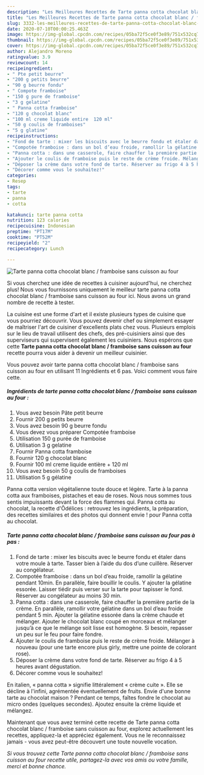 ```yaml
---
description: "Les Meilleures Recettes de Tarte panna cotta chocolat blanc / framboise sans cuisson au four"
title: "Les Meilleures Recettes de Tarte panna cotta chocolat blanc / framboise sans cuisson au four"
slug: 3332-les-meilleures-recettes-de-tarte-panna-cotta-chocolat-blanc-framboise-sans-cuisson-au-four
date: 2020-07-10T00:00:25.463Z
image: https://img-global.cpcdn.com/recipes/05ba72f5ce0f3e89/751x532cq70/tarte-panna-cotta-chocolat-blanc-framboise-sans-cuisson-au-four-photo-principale-de-la-recette.jpg
thumbnail: https://img-global.cpcdn.com/recipes/05ba72f5ce0f3e89/751x532cq70/tarte-panna-cotta-chocolat-blanc-framboise-sans-cuisson-au-four-photo-principale-de-la-recette.jpg
cover: https://img-global.cpcdn.com/recipes/05ba72f5ce0f3e89/751x532cq70/tarte-panna-cotta-chocolat-blanc-framboise-sans-cuisson-au-four-photo-principale-de-la-recette.jpg
author: Alejandro Moreno
ratingvalue: 3.9
reviewcount: 14
recipeingredient:
- " Pte petit beurre"
- "200 g petits beurre"
- "90 g beurre fondu"
- " Compote framboise"
- "150 g pure de framboise"
- "3 g gelatine"
- " Panna cotta framboise"
- "120 g chocolat blanc"
- "100 ml creme liquide entire  120 ml"
- "50 g coulis de framboises"
- "5 g glatine"
recipeinstructions:
- "Fond de tarte : mixer les biscuits avec le beurre fondu et étaler dans votre moule à tarte. Tasser bien à l’aide du dos d’une cuillère. Réserver au congélateur."
- "Compotée framboise : dans un bol d’eau froide, ramollir la gélatine pendant 10min. En parallèle, faire bouillir le coulis. Y ajouter la gélatine essorée. Laisser tiédir puis verser sur la tarte pour tapisser le fond. Réserver au congélateur au moins 30 min."
- "Panna cotta : dans une casserole, faire chauffer la première partie de la crème. En parallèle, ramollir votre gélatine dans un bol d’eau froide pendant 5 min. Ajouter la gélatine essorée dans la crème chaude et mélanger. Ajouter le chocolat blanc coupé en morceaux et mélanger jusqu’à ce que le mélange soit lisse est homogène. Si besoin, repasser un peu sur le feu pour faire fondre."
- "Ajouter le coulis de framboise puis le reste de crème froide. Mélanger à nouveau (pour une tarte encore plus girly, mettre une pointe de colorant rose)."
- "Déposer la crème dans votre fond de tarte. Réserver au frigo 4 à 5 heures avant dégustation."
- "Décorer comme vous le souhaitez!"
categories:
- Resep
tags:
- tarte
- panna
- cotta

katakunci: tarte panna cotta 
nutrition: 123 calories
recipecuisine: Indonesian
preptime: "PT17M"
cooktime: "PT52M"
recipeyield: "2"
recipecategory: Lunch

---
```



![Tarte panna cotta chocolat blanc / framboise sans cuisson au four](https://img-global.cpcdn.com/recipes/05ba72f5ce0f3e89/751x532cq70/tarte-panna-cotta-chocolat-blanc-framboise-sans-cuisson-au-four-photo-principale-de-la-recette.jpg)

Si vous cherchez une idée de recettes à cuisiner aujourd'hui, ne cherchez plus! Nous vous fournissons uniquement le meilleur tarte panna cotta chocolat blanc / framboise sans cuisson au four ici. Nous avons un grand nombre de recette à tester.

La cuisine est une forme d'art et il existe plusieurs types de cuisine que vous pourriez découvrir. Vous pouvez devenir chef ou simplement essayer de maîtriser l'art de cuisiner d'excellents plats chez vous. Plusieurs emplois sur le lieu de travail utilisent des chefs, des pré-cuisiniers ainsi que des superviseurs qui supervisent également les cuisiniers. Nous espérons que cette <strong> Tarte panna cotta chocolat blanc / framboise sans cuisson au four </strong> recette pourra vous aider à devenir un meilleur cuisinier.

<!--inarticleads1-->

Vous pouvez avoir tarte panna cotta chocolat blanc / framboise sans cuisson au four en utilisant 11 Ingrédients et 6 pas. Voici comment vous faire cette.

##### Ingrédients de tarte panna cotta chocolat blanc / framboise sans cuisson au four :

1. Vous avez besoin  Pâte petit beurre
1. Fournir 200 g petits beurre
1. Vous avez besoin 90 g beurre fondu
1. Vous devez vous préparer  Compotée framboise
1. Utilisation 150 g purée de framboise
1. Utilisation 3 g gelatine
1. Fournir  Panna cotta framboise
1. Fournir 120 g chocolat blanc
1. Fournir 100 ml creme liquide entière + 120 ml
1. Vous avez besoin 50 g coulis de framboises
1. Utilisation 5 g gélatine


Panna cotta version végétalienne toute douce et légère. Tarte à la panna cotta aux framboises, pistaches et eau de roses. Nous nous sommes tous sentis impuissants devant la force des flammes qui. Panna cotta au chocolat, la recette d&#39;Ôdélices : retrouvez les ingrédients, la préparation, des recettes similaires et des photos qui donnent envie ! pour Panna cotta au chocolat. 

<!--inarticleads2-->

##### Tarte panna cotta chocolat blanc / framboise sans cuisson au four pas à pas :

1. Fond de tarte : mixer les biscuits avec le beurre fondu et étaler dans votre moule à tarte. Tasser bien à l’aide du dos d’une cuillère. Réserver au congélateur.
1. Compotée framboise : dans un bol d’eau froide, ramollir la gélatine pendant 10min. En parallèle, faire bouillir le coulis. Y ajouter la gélatine essorée. Laisser tiédir puis verser sur la tarte pour tapisser le fond. Réserver au congélateur au moins 30 min.
1. Panna cotta : dans une casserole, faire chauffer la première partie de la crème. En parallèle, ramollir votre gélatine dans un bol d’eau froide pendant 5 min. Ajouter la gélatine essorée dans la crème chaude et mélanger. Ajouter le chocolat blanc coupé en morceaux et mélanger jusqu’à ce que le mélange soit lisse est homogène. Si besoin, repasser un peu sur le feu pour faire fondre.
1. Ajouter le coulis de framboise puis le reste de crème froide. Mélanger à nouveau (pour une tarte encore plus girly, mettre une pointe de colorant rose).
1. Déposer la crème dans votre fond de tarte. Réserver au frigo 4 à 5 heures avant dégustation.
1. Décorer comme vous le souhaitez!


En italien, « panna cotta » signifie littéralement « crème cuite ». Elle se décline à l&#39;infini, agrémentée éventuellement de fruits. Envie d&#39;une bonne tarte au chocolat maison ? Pendant ce temps, faîtes fondre le chocolat au micro ondes (quelques secondes). Ajoutez ensuite la crème liquide et mélangez. 

<!--inarticleads1-->

<p>
Maintenant que vous avez terminé cette recette de Tarte panna cotta chocolat blanc / framboise sans cuisson au four, explorez actuellement les recettes, appliquez-la et appréciez également. Vous ne le reconnaissez jamais - vous avez peut-être découvert une toute nouvelle vocation.
</p>

<p>
<i>Si vous trouvez cette Tarte panna cotta chocolat blanc / framboise sans cuisson au four recette utile, partagez-la avec vos amis ou votre famille, merci et bonne chance.</i>
</p>
